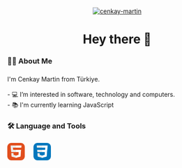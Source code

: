 ###

<div align="center">
  <a href="https://linkedin.com/in/cenkay-martin" target="blank"><img src="https://img.shields.io/static/v1?message=LinkedIn&logo=linkedin&label=&color=0077B5&logoColor=white&labelColor=&style=for-the-badge" height="25" alt="cenkay-martin"  /></a>
</div>

<h1 align="center">Hey there 👋</h1>

###

<h3 align="left">👩‍💻  About Me</h3>

###

<p align="left">I'm Cenkay Martin from Türkiye.<br><br>- 💻 I’m interested in software, technology and computers.<br>- 📚 I'm currently learning JavaScript<br> </p>

###

<h3 align="left">🛠 Language and Tools</h3>

###

<div align="left">
  <img src="https://github.com/tandpfun/skill-icons/blob/main/icons/HTML.svg" height="40" alt="html5 logo"  />
  <img width="12" />
  <img src="https://github.com/tandpfun/skill-icons/blob/main/icons/CSS.svg" height="40" alt="css3 logo"  />
  <img width="12" />
</div>

###
